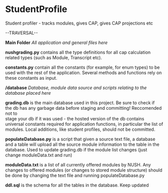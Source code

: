 # StudentProfile
Student profiler - tracks modules, gives CAP, gives CAP projections etc

--TRAVERSAL--

**Main Folder**
*All application and general files here*

**nushgrading.py** contains all the type definitions for all cap calculation
related types (such as Module, Transcript etc).

**constants.py** contain all the constants (for example, for enum types) to
be used with the rest of the application. Several methods and functions
rely on these constants as input.

**/database**
*Database, module data source and scripts relating to the database placed here*

**grading.db** is the main database used in this project. Be sure to check if  
the db has any garbage data before staging and committing! Reccomended not to  
stage your db if it was used - the hosted version of the db contains universal 
constants required for application functions, in particular the list of modules.
Local additions, like student profiles, should not be committed.

**populateDatabase.py** is a script that given a source text file, a database 
and a table will upload all the source module information to the table in the 
database. Used to update grading.db if the module list changes (just change 
moduleData.txt and run)

**moduleData.txt** is a list of all currently offered modules by NUSH. Any 
changes to offered modules (or changes to stored module structure) should
be done by changing the text file and running populateDatabase.py

**ddl.sql** is the schema for all the tables in the database. Keep updated
